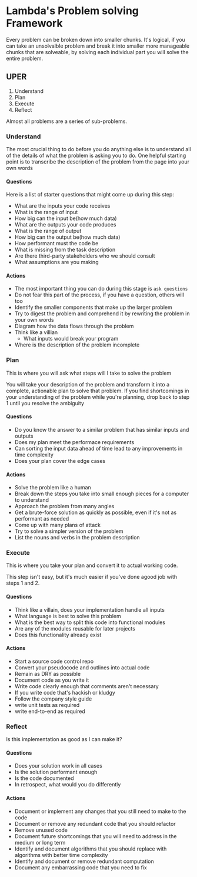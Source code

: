# Lambda's Problem solving Framework

Every problem can be broken down into smaller chunks. It's logical, if you can take an unsolvalble problem and break it into smaller more manageable chunks that are solveable, by solving each individual part you will solve the entire problem.

## UPER

1. Understand
2. Plan
3. Execute
4. Reflect

Almost all problems are a series of sub-problems.

### Understand

The most crucial thing to do before you do anything else is to understand all of the details of what the problem is asking you to do. One helpful starting point is to transcribe the description of the problem from the page into your own words

#### Questions

Here is a list of starter questions that might come up during this step:
- What are the inputs your code receives
- What is the range of input
- How big can the input be(how much data)
- What are the outputs your code produces
- What is the range of output
- How big can the output be(how much data)
- How performant must the code be
- What is missing from the task description
- Are there third-party stakeholders who we should consult
- What assumptions are you making

#### Actions
- The most important thing you can do during this stage is `ask questions`
- Do not fear this part of the process, if you have a question, others will too
- Identify the smaller components that make up the larger problem
- Try to digest the problem and comprehend it by rewriting the problem in your own words
- Diagram how the data flows through the problem
- Think like a villian
  - What inputs would break your program
- Where is the description of the problem incomplete

### Plan

This is where you will ask what steps will I take to solve the problem

You will take your description of the problem and transform it into a complete, actionable plan to solve that problem. If you find shortcomings in your understanding of the problem while you're planning, drop back to step 1 until you resolve the ambiguity

#### Questions
- Do you know the answer to a similar problem that has similar inputs and outputs
- Does my plan meet the performace requirements
- Can sorting the input data ahead of time lead to any improvements in time complexity
- Does your plan cover the edge cases

#### Actions
- Solve the problem like a human
- Break down the steps you take into small enough pieces for a computer to understand
- Approach the problem from many angles
- Get a brute-force solution as quickly as possible, even if it's not as performant as needed
- Come up with many plans of attack
- Try to solve a simpler version of the problem
- List the nouns and verbs in the problem description

### Execute

This is where you take your plan and convert it to actual working code.

This step isn't easy, but it's much easier if you've done agood job with steps 1 and 2.

#### Questions
- Think like a villain, does your implementation handle all inputs
- What language is best to solve this problem
- What is the best way to split this code into functional modules
- Are any of the modules reusable for later projects
- Does this functionality already exist

#### Actions
- Start a source code control repo
- Convert your pseudocode and outlines into actual code
- Remain as DRY as possible
- Document code as you write it
- Write code clearly enough that comments aren't necessary
- If you write code that's hackish or kludgy
- Follow the company style guide
- write unit tests as required
- write end-to-end as required

### Reflect
Is this implementation as good as I can make it?

#### Questions
- Does your solution work in all cases
- Is the solution performant enough
- Is the code documented
- In retrospect, what would you do differently

#### Actions
- Document or implement any changes that you still need to make to the code
- Document or remove any redundant code that you should refactor
- Remove unused code
- Document future shortcomings that you will need to address in the medium or long term
- Identify and document algorithms that you should replace with algorithms with better time complexity
- Identify and document or remove redundant computation
- Document any embarrassing code that you need to fix